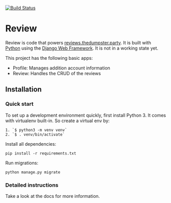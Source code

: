 [![Build Status](https://travis-ci.org/fluteamahoot/review-dumpster.svg?branch=master)](https://travis-ci.org/fluteamahoot/review-dumpster)

# Review

Review is code that powers [reviews.thedumpster.party][2]. It is built with [Python][0] using the [Django Web Framework][1]. It is not in a working state yet.

This project has the following basic apps:

* Profile: Manages addition account information
* Review: Handles the CRUD of the reviews

## Installation

### Quick start

To set up a development environment quickly, first install Python 3. It
comes with virtualenv built-in. So create a virtual env by:

    1. `$ python3 -m venv venv`
    2. `$ . venv/bin/activate`

Install all dependencies:

    pip install -r requirements.txt

Run migrations:

    python manage.py migrate

### Detailed instructions

Take a look at the docs for more information.

[0]: https://www.python.org/
[1]: https://www.djangoproject.com/
[2]: https://reviews.thedumpster.party/
